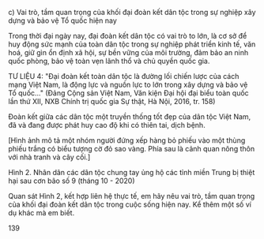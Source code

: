 c) Vai trò, tầm quan trọng của khối đại đoàn kết dân tộc trong sự nghiệp xây dựng và bảo vệ Tổ quốc hiện nay

Trong thời đại ngày nay, đại đoàn kết dân tộc có vai trò to lớn, là cơ sở để huy động sức mạnh của toàn dân tộc trong sự nghiệp phát triển kinh tế, văn hoá, giữ gìn ổn định xã hội, sự bền vững của môi trường, đảm bảo an ninh quốc phòng, bảo vệ toàn vẹn lãnh thổ và chủ quyền quốc gia.

TƯ LIỆU 4: "Đại đoàn kết toàn dân tộc là đường lối chiến lược của cách mạng Việt Nam, là động lực và nguồn lực to lớn trong xây dựng và bảo vệ Tổ quốc..."
(Đảng Cộng sản Việt Nam, Văn kiện Đại hội đại biểu toàn quốc lần thứ XII, NXB Chính trị quốc gia Sự thật, Hà Nội, 2016, tr. 158)

Đoàn kết giữa các dân tộc một truyền thống tốt đẹp của dân tộc Việt Nam, đã và đang được phát huy cao độ khi có thiên tai, dịch bệnh.

[Hình ảnh mô tả một nhóm người đứng xếp hàng bỏ phiếu vào một thùng phiếu trắng có biểu tượng cờ đỏ sao vàng. Phía sau là cảnh quan nông thôn với nhà tranh và cây cối.]

Hình 2. Nhân dân các dân tộc chung tay ủng hộ các tỉnh miền Trung bị thiệt hại sau cơn bão số 9 (tháng 10 - 2020)

Quan sát Hình 2, kết hợp liên hệ thực tế, em hãy nêu vai trò, tầm quan trọng của khối đại đoàn kết dân tộc trong cuộc sống hiện nay. Kể thêm một số ví dụ khác mà em biết.

139